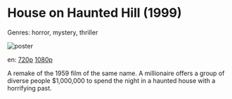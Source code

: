 # House on Haunted Hill (1999)

Genres: horror, mystery, thriller

![poster](http://image.tmdb.org/t/p/w500/yedchBbI23FgDjWP1tvahOZgiks.jpg)

en:
  [720p](magnet:?xt=urn:btih:B13908EA2747C2E6F2A34B4AE44A6B3F5E27AB24&tr=udp://glotorrents.pw:6969/announce&tr=udp://tracker.opentrackr.org:1337/announce&tr=udp://torrent.gresille.org:80/announce&tr=udp://tracker.openbittorrent.com:80&tr=udp://tracker.coppersurfer.tk:6969&tr=udp://tracker.leechers-paradise.org:6969&tr=udp://p4p.arenabg.ch:1337&tr=udp://tracker.internetwarriors.net:1337)
  [1080p](magnet:?xt=urn:btih:246AD441817D83568B917BDB6968C43FC77809ED&tr=udp://glotorrents.pw:6969/announce&tr=udp://tracker.opentrackr.org:1337/announce&tr=udp://torrent.gresille.org:80/announce&tr=udp://tracker.openbittorrent.com:80&tr=udp://tracker.coppersurfer.tk:6969&tr=udp://tracker.leechers-paradise.org:6969&tr=udp://p4p.arenabg.ch:1337&tr=udp://tracker.internetwarriors.net:1337)
  


A remake of the 1959 film of the same name. A millionaire offers a group of diverse people $1,000,000 to spend the night in a haunted house with a horrifying past.